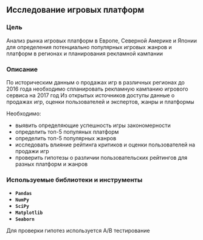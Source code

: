 ## Исследование игровых платформ

### Цель

Анализ рынка игровых платформ в Европе, Северной Америке и Японии для определения потенциально популярных игровых жанров и платформ в регионах и планирования рекламной кампании


### Описание

По историческим данным о продажах игр в различных регионах до 2016 года необходимо спланировать рекламную кампанию игрового сервиса на 2017 год
Из открытых источников доступы данные о продажах игр, оценки пользователей и экспертов, жанры и платформы

Необходимо:
- выявить определяющие успешность игры закономерности
- определить топ-5 популяных платформ
- определить топ-5 популярных жанров
- исследовать влияние рейтинга критиков и оценки пользователей на продажи игр
- проверить гипотезы о различии пользовательских рейтингов для разных платформ и жанров

### Используемые библиотеки и инструменты
- **`Pandas`**
- **`NumPy`**
- **`SciPy`**
- **`Matplotlib`**
- **`Seaborn`**

Для проверки гипотез используется A/B тестирование

